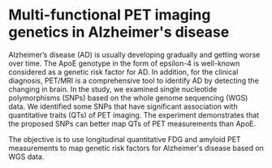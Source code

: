 # Multi-functional PET imaging genetics in Alzheimer's disease
Alzheimer’s disease (AD) is usually developing gradually and getting worse over time. The ApoE genotype in the form of epsilon-4 is well-known considered as a genetic risk factor for AD. In addition, for the clinical diagnosis, PET/MRI is a comprehensive tool to identify AD by detecting the changing in brain. In the study, we examined single nucleotide polymorphisms (SNPs) based on the whole genome sequencing (WGS) data. We identified some SNPs that have significant association with quantitative traits (QTs) of PET imaging. The experiment demonstrates that the proposed SNPs can better map QTs of PET measurements than ApoE.

The objective is to use longitudinal quantitative FDG and amyloid PET measurements to map genetic risk factors for Alzheimer's disease based on WGS data.
